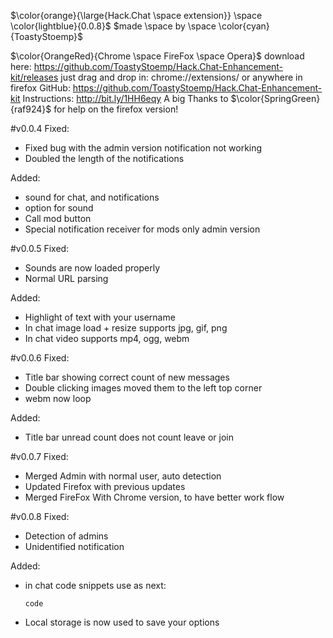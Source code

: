 $\color{orange}{\large{Hack.Chat \space extension}} \space \color{lightblue}{0.0.8}$
$made \space by \space \color{cyan}{ToastyStoemp}$

$\color{OrangeRed}{Chrome \space FireFox \space Opera}$
download here: https://github.com/ToastyStoemp/Hack.Chat-Enhancement-kit/releases
just drag and drop in: chrome://extensions/ or anywhere in firefox
GitHub: https://github.com/ToastyStoemp/Hack.Chat-Enhancement-kit
Instructions: http://bit.ly/1HH6eqy
A big Thanks to $\color{SpringGreen}{raf924}$ for help on the firefox version!

#v0.0.4
Fixed:
- Fixed bug with the admin version notification not working
- Doubled the length of the notifications

Added:
- sound for chat, and notifications
- option for sound
- Call mod button
- Special notification receiver for mods only admin version

#v0.0.5
Fixed:
- Sounds are now loaded properly
- Normal URL parsing

Added:
- Highlight of text with your username
- In chat image load + resize supports jpg, gif, png
- In chat video supports mp4, ogg, webm

#v0.0.6
Fixed:
- Title bar showing correct count of new messages
- Double clicking images moved them to the left top corner
- webm now loop

Added:
- Title bar unread count does not count leave or join

#v0.0.7
Fixed:
- Merged Admin with normal user, auto detection
- Updated Firefox with previous updates
- Merged FireFox With Chrome version, to have better work flow

#v0.0.8
Fixed:
- Detection of admins
- Unidentified notification

Added:
- in chat code snippets use as next:
  ```
  code
  ```
- Local storage is now used to save your options
